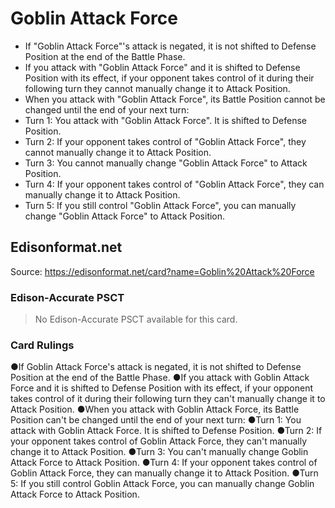# Goblin Attack Force

*   If "Goblin Attack Force"'s attack is negated, it is not shifted to Defense Position at the end of the Battle Phase.
*   If you attack with "Goblin Attack Force" and it is shifted to Defense Position with its effect, if your opponent takes control of it during their following turn they cannot manually change it to Attack Position.
*   When you attack with "Goblin Attack Force", its Battle Position cannot be changed until the end of your next turn:
*   Turn 1: You attack with "Goblin Attack Force". It is shifted to Defense Position.
*   Turn 2: If your opponent takes control of "Goblin Attack Force", they cannot manually change it to Attack Position.
*   Turn 3: You cannot manually change "Goblin Attack Force" to Attack Position.
*   Turn 4: If your opponent takes control of "Goblin Attack Force", they can manually change it to Attack Position.
*   Turn 5: If you still control "Goblin Attack Force", you can manually change "Goblin Attack Force" to Attack Position.

## Edisonformat.net

Source: https://edisonformat.net/card?name=Goblin%20Attack%20Force

### Edison-Accurate PSCT

> No Edison-Accurate PSCT available for this card.

### Card Rulings

●If Goblin Attack Force's attack is negated, it is not shifted to Defense Position at the end of the Battle Phase.
●If you attack with Goblin Attack Force and it is shifted to Defense Position with its effect, if your opponent takes control of it during their following turn they can't manually change it to Attack Position.
●When you attack with Goblin Attack Force, its Battle Position can't be changed until the end of your next turn:
●Turn 1: You attack with Goblin Attack Force. It is shifted to Defense Position.
●Turn 2: If your opponent takes control of Goblin Attack Force, they can't manually change it to Attack Position.
●Turn 3: You can't manually change Goblin Attack Force to Attack Position.
●Turn 4: If your opponent takes control of Goblin Attack Force, they can manually change it to Attack Position.
●Turn 5: If you still control Goblin Attack Force, you can manually change Goblin Attack Force to Attack Position.
            